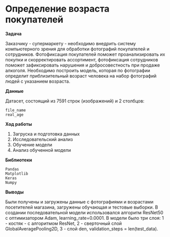 # Определение возраста покупателей

**Задача**

Заказчику - супермаркету - необходимо внедрить систему компьютерного зрения для обработки фотографий покупателей и сотрудников. Фотофиксация покупателей поможет проанализировать их покупки и скорректировать ассортимент, фотофиксация сотрудников поможет зафиксировать нарушения и добросовестность при продаже алкоголя. Необходимо построить модель, которая по фотографии определит приблизительный возраст человека на набор фотографий людей с указанием возраста.

**Данные**

Датасет, состоящий из 7591 строк (изображений) и 2 столбцов:

    file_name
    real_age

**Ход работы**

1. Загруска и подготовка данных
2. Исследовательский анализ
3. Обучение модели
4. Анализ обученной модели

**Библиотеки**

    Pandas 
    Matplotlib 
    Keras 
    Numpy

**Выводы**

Были получены и загружены данные с фотографиями и возрастами посетителей магазина, загружены обучающая и тестовые выборки. В создании последовательной модели использовался алгоритм ResNet50 с оптимизатором Adam, learning_rate=0.0001. В модели было три слоя: 1 - костяк - с алгоритмом ResNet, 2 - сверточный слой GlobalAveragePooling2D, 3 - слой den, validation_steps = len(test_data).




